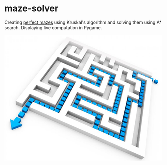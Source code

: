# maze-solver
Creating <a href="https://en.wikipedia.org/wiki/Maze#:~:text=Mazes%20containing%20no%20loops%20are,made%20to%20resemble%20a%20tree">perfect mazes</a> using Kruskal's algorithm and solving them using A* search. Displaying live computation in Pygame.

[![Watch the video](https://raw.githubusercontent.com/jzm284/maze-solver/main/logo.jpg)](https://raw.githubusercontent.com/jzm284/maze-solver/main/Maze_Solver_Demo.mov)
